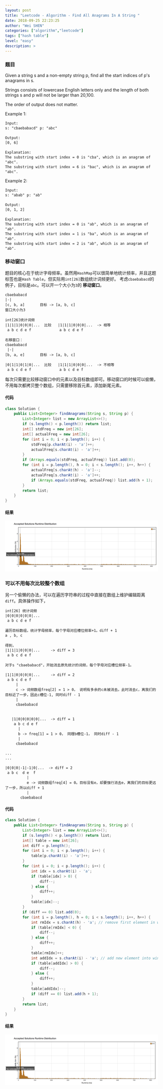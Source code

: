```yaml
---
layout: post
title: "Leetcode - Algorithm - Find All Anagrams In A String "
date: 2018-09-25 22:23:25
author: "Wei SHEN"
categories: ["algorithm","leetcode"]
tags: ["hash table"]
level: "easy"
description: >
---
```


### 题目
Given a string s and a non-empty string p, find all the start indices of p's anagrams in s.

Strings consists of lowercase English letters only and the length of both strings s and p will not be larger than 20,100.

The order of output does not matter.

Example 1:
```
Input:
s: "cbaebabacd" p: "abc"

Output:
[0, 6]

Explanation:
The substring with start index = 0 is "cba", which is an anagram of "abc".
The substring with start index = 6 is "bac", which is an anagram of "abc".
```

Example 2:
```
Input:
s: "abab" p: "ab"

Output:
[0, 1, 2]

Explanation:
The substring with start index = 0 is "ab", which is an anagram of "ab".
The substring with start index = 1 is "ba", which is an anagram of "ab".
The substring with start index = 2 is "ab", which is an anagram of "ab".
```

### 移动窗口
题目的核心在于统计字母频率。虽然用`HashMap`可以很简单地统计频率，并且这题标签也是`Hash Table`，但实际用`int[26]`数组统计词频更好。 考虑`cbaebabacd`的例子，目标是`abc`。可以开一个大小为`3`的 **移动窗口**。
```
cbaebabacd     
|-|  
[c, b, a]       目标 -> [a, b, c]
窗口大小为3

int[26]统计词频
|1|1|1|0|0|0|...  比较   |1|1|1|0|0|0|...  -> 相等
 a b c d e f             a b c d e f  

右移窗口：
cbaebabacd     
 |-|
[b, a, e]       目标 -> [a, b, c]

|0|1|1|0|1|0|...  比较   |1|1|1|0|0|0|...  -> 不相等
 a b c d e f             a b c d e f  
```
每次只需要比较移动窗口中的元素以及目标数组即可。移动窗口的时候可以偷懒，不用每次都拷贝整个数组，只需要移除首元素，添加新尾元素。

#### 代码
```java
class Solution {
    public List<Integer> findAnagrams(String s, String p) {
        List<Integer> list = new ArrayList<>();
        if (s.length() < p.length()) return list;
        int[] stdFreq = new int[26];
        int[] actualFreq = new int[26];
        for (int i = 0; i < p.length(); i++) {
            stdFreq[p.charAt(i) - 'a']++;
            actualFreq[s.charAt(i) - 'a']++;
        }
        if (Arrays.equals(stdFreq, actualFreq)) list.add(0);
        for (int i = p.length(), h = 0; i < s.length(); i++, h++) {
            actualFreq[s.charAt(h) - 'a']--;
            actualFreq[s.charAt(i) - 'a']++;
            if (Arrays.equals(stdFreq, actualFreq)) list.add(h + 1);
        }
        return list;
    }
}
```

#### 结果
![find-all-anagrams-in-a-string-1](/images/leetcode/find-all-anagrams-in-a-string-1.png)


### 可以不用每次比较整个数组
另一个偷懒的办法，可以在遍历字符串的过程中直接在数组上维护编辑距离`diff`。具体操作如下，
```
int[26] 统计词频
|0|0|0|0|0|0|...
 a b c d e f

遍历目标数组，统计字母频率，每个字母对应槽位频率+1。diff + 1
a , b, c

得到，
|1|1|1|0|0|0|...     -> diff = 3
 a b c d e f

对于s "cbaebabacd"，开始消去原先统计的词频，每个字母对应槽位频率-1。

|1|1|0|0|0|0|...     -> diff = 2
 a b c d e f
     |
     c -> 词频数组freq[2] = 1 > 0， 说明有多余的c未被消去。此时消去c，离我们的目标近了一步，因此c槽位-1, 同时diff - 1
     |
     cbaebabacd


   |1|0|0|0|0|0|...  -> diff = 1
    a b c d e f
      |
      b -> freq[1] = 1 > 0， 同理b槽位-1， 同时diff - 1
      |
     cbaebabacd

...
...

|0|0|0|-1|-1|0|...  -> diff = 2
 a b c  d e  f
          |
          e -> 词频数组freq[4] = 0。目标没有e，却要强行消去e，离我们的目标更远了一步，所以diff + 1
          |
       cbaebabacd
```

#### 代码
```java
class Solution {
    public List<Integer> findAnagrams(String s, String p) {
        List<Integer> list = new ArrayList<>();
        if (s.length() < p.length()) return list;
        int[] table = new int[26];
        int diff = p.length();
        for (int i = 0; i < p.length(); i++) {
            table[p.charAt(i) - 'a']++;
        }
        for (int i = 0; i < p.length(); i++) {
            int idx = s.charAt(i) - 'a';
            if (table[idx] > 0) {
                diff--;
            } else {
                diff++;
            }
            table[idx]--;
        }
        if (diff == 0) list.add(0);
        for (int i = p.length(), h = 0; i < s.length(); i++, h++) {
            int rmIdx = s.charAt(h) - 'a'; // remove first element in window
            if (table[rmIdx] < 0) {
                diff--;
            } else {
                diff++;
            }
            table[rmIdx]++;
            int addIdx = s.charAt(i) - 'a'; // add new element into window
            if (table[addIdx] > 0) {
                diff--;
            } else {
                diff++;
            }
            table[addIdx]--;
            if (diff == 0) list.add(h + 1);
        }
        return list;
    }
}
```

#### 结果
![find-all-anagrams-in-a-string-2](/images/leetcode/find-all-anagrams-in-a-string-2.png)
